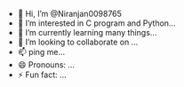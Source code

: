 - 👋 Hi, I’m @Niranjan0098765
- 👀 I’m interested in C program and Python...
- 🌱 I’m currently learning many things...
- 💞️ I’m looking to collaborate on ...
- 📫 ping me...
- 😄 Pronouns: ...
- ⚡ Fun fact: ...

<!---
Niranjan0098765/Niranjan0098765 is a ✨ special ✨ repository because its `README.md` (this file) appears on your GitHub profile.
You can click the Preview link to take a look at your changes.
--->
